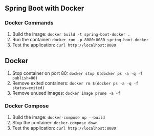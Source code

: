 ## Spring Boot with Docker

### Docker Commands
1. Build the image: ` docker build -t spring-boot-docker . `
2. Run the container: ` docker run -p 8080:8080 spring-boot-docker `
3. Test the application: ` curl http://localhost:8080 `

## Docker
1. Stop container on port 80: ` docker stop $(docker ps -a -q -f publish=80) `
2. Remove exited containers: ` docker rm $(docker ps -a -q -f status=exited) `
3. Remove unused images: ` docker image prune -a -f `

### Docker Compose
1. Build the image: ` docker-compose up --build `
2. Stop the container: ` docker-compose down `
3. Test the application: ` curl http://localhost:8080 `
